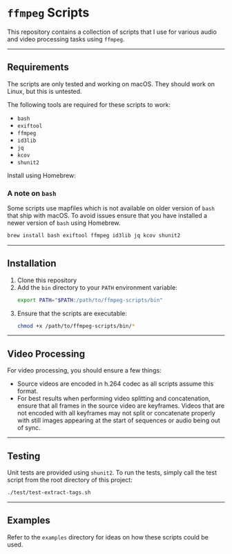 # `ffmpeg` Scripts

This repository contains a collection of scripts that I use for various audio and video
processing tasks using `ffmpeg`. 


---


## Requirements

The scripts are only tested and working on macOS. They should work on Linux, but this is untested.

The following tools are required for these scripts to work:

- `bash`
- `exiftool`
- `ffmpeg` 
- `id3lib`
- `jq`
- `kcov`
- `shunit2`

Install using Homebrew:

### A note on `bash`

Some scripts use mapfiles which is not available on older version of `bash` that ship with macOS. To avoid
issues ensure that you have installed a newer version of `bash` using Homebrew.

```bash
brew install bash exiftool ffmpeg id3lib jq kcov shunit2
```

---


## Installation

1. Clone this repository
2. Add the `bin` directory to your `PATH` environment variable:
   ```bash
   export PATH="$PATH:/path/to/ffmpeg-scripts/bin"
   ```
3. Ensure that the scripts are executable:
   ```bash
   chmod +x /path/to/ffmpeg-scripts/bin/*
   ```

---


## Video Processing

For video processing, you should ensure a few things:

- Source videos are encoded in h.264 codec as all scripts assume this format.
- For best results when performing video splitting and concatenation, ensure that all frames in the source video 
  are keyframes. Videos that are not encoded with all keyframes may not split or concatenate properly with still
  images appearing at the start of sequences or audio being out of sync.


---


## Testing

Unit tests are provided using `shunit2`. To run the tests, simply call the test script from the root directory of 
this project:

```bash
./test/test-extract-tags.sh
```

---


## Examples

Refer to the `examples` directory for ideas on how these scripts could be used. 